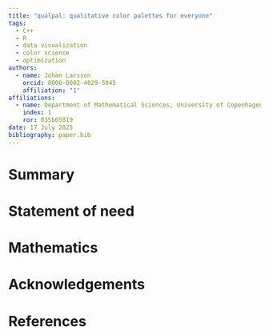 ```yaml
---
title: "qualpal: qualitative color palettes for everyone"
tags:
  - C++
  - R
  - data visualization
  - color science
  - optimization
authors:
  - name: Johan Larsson
    orcid: 0000-0002-4029-5945
    affiliation: "1"
affiliations:
  - name: Department of Mathematical Sciences, University of Copenhagen
    index: 1
    ror: 035b05819
date: 17 July 2025
bibliography: paper.bib
---
```


# Summary

# Statement of need

# Mathematics

# Acknowledgements

# References
